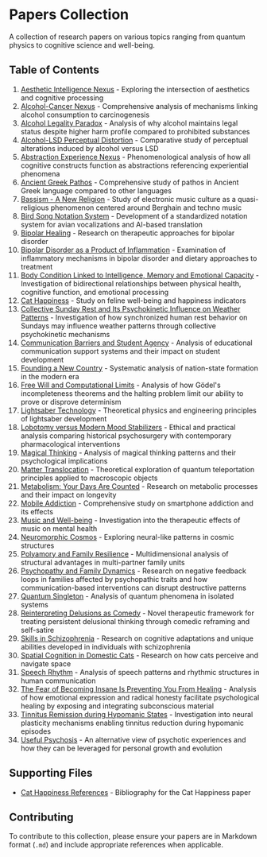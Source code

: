 # Papers Collection

A collection of research papers on various topics ranging from quantum physics to cognitive science and well-being.

## Table of Contents

1. [Aesthetic Intelligence Nexus](aesthetic_intelligence_nexus.md) - Exploring the intersection of aesthetics and cognitive processing
2. [Alcohol-Cancer Nexus](alcohol_cancer_connection.md) - Comprehensive analysis of mechanisms linking alcohol consumption to carcinogenesis
3. [Alcohol Legality Paradox](alcohol_legality_paradox.md) - Analysis of why alcohol maintains legal status despite higher harm profile compared to prohibited substances
4. [Alcohol-LSD Perceptual Distortion](alcohol_lsd_perceptual_distortion.md) - Comparative study of perceptual alterations induced by alcohol versus LSD
5. [Abstraction Experience Nexus](abstraction_experience_nexus.md) - Phenomenological analysis of how all cognitive constructs function as abstractions referencing experiential phenomena
6. [Ancient Greek Pathos](ancient_greek_pathos.md) - Comprehensive study of pathos in Ancient Greek language compared to other languages
7. [Bassism - A New Religion](bassism_new_religion.md) - Study of electronic music culture as a quasi-religious phenomenon centered around Berghain and techno music
8. [Bird Song Notation System](bird_song_notation_system.md) - Development of a standardized notation system for avian vocalizations and AI-based translation
9. [Bipolar Healing](bipolar_healing.md) - Research on therapeutic approaches for bipolar disorder
10. [Bipolar Disorder as a Product of Inflammation](bipolar_inflammation_diet.md) - Examination of inflammatory mechanisms in bipolar disorder and dietary approaches to treatment
11. [Body Condition Linked to Intelligence, Memory and Emotional Capacity](body_condition_intelligence_memory_emotion.md) - Investigation of bidirectional relationships between physical health, cognitive function, and emotional processing
12. [Cat Happiness](cat_happiness.md) - Study on feline well-being and happiness indicators
13. [Collective Sunday Rest and Its Psychokinetic Influence on Weather Patterns](sunday_psychokinetic_weather.md) - Investigation of how synchronized human rest behavior on Sundays may influence weather patterns through collective psychokinetic mechanisms
14. [Communication Barriers and Student Agency](communication_barriers_education.md) - Analysis of educational communication support systems and their impact on student development
15. [Founding a New Country](founding_new_country.md) - Systematic analysis of nation-state formation in the modern era
16. [Free Will and Computational Limits](free_will_computational_limits.md) - Analysis of how Gödel's incompleteness theorems and the halting problem limit our ability to prove or disprove determinism
17. [Lightsaber Technology](lightsaber_technology.md) - Theoretical physics and engineering principles of lightsaber development
18. [Lobotomy versus Modern Mood Stabilizers](lobotomy_vs_mood_stabilizers.md) - Ethical and practical analysis comparing historical psychosurgery with contemporary pharmacological interventions
19. [Magical Thinking](magical_thinking.md) - Analysis of magical thinking patterns and their psychological implications
20. [Matter Translocation](matter_translocation.md) - Theoretical exploration of quantum teleportation principles applied to macroscopic objects
21. [Metabolism: Your Days Are Counted](metabolism-your_days_are_counted.md) - Research on metabolic processes and their impact on longevity
22. [Mobile Addiction](mobile_addiction.md) - Comprehensive study on smartphone addiction and its effects
23. [Music and Well-being](music_well_being.md) - Investigation into the therapeutic effects of music on mental health
24. [Neuromorphic Cosmos](neuromorphic_cosmos.md) - Exploring neural-like patterns in cosmic structures
25. [Polyamory and Family Resilience](polyamory_family_resilience.md) - Multidimensional analysis of structural advantages in multi-partner family units
26. [Psychopathy and Family Dynamics](psychopathy_family_dynamics.md) - Research on negative feedback loops in families affected by psychopathic traits and how communication-based interventions can disrupt destructive patterns
27. [Quantum Singleton](quantum_singleton.md) - Analysis of quantum phenomena in isolated systems
28. [Reinterpreting Delusions as Comedy](reinterpreting_delusions_comedy.md) - Novel therapeutic framework for treating persistent delusional thinking through comedic reframing and self-satire
29. [Skills in Schizophrenia](skills_schizophrenia.md) - Research on cognitive adaptations and unique abilities developed in individuals with schizophrenia
30. [Spatial Cognition in Domestic Cats](spatial_cognition-domestic_cats.md) - Research on how cats perceive and navigate space
31. [Speech Rhythm](speech_rhythm.md) - Analysis of speech patterns and rhythmic structures in human communication
32. [The Fear of Becoming Insane Is Preventing You From Healing](fear_insanity_healing.md) - Analysis of how emotional expression and radical honesty facilitate psychological healing by exposing and integrating subconscious material
33. [Tinnitus Remission during Hypomanic States](tinnitus_remission_in_hypomania.md) - Investigation into neural plasticity mechanisms enabling tinnitus reduction during hypomanic episodes
34. [Useful Psychosis](useful_psychosis.md) - An alternative view of psychotic experiences and how they can be leveraged for personal growth and evolution

## Supporting Files

- [Cat Happiness References](cat_happiness-references.bib) - Bibliography for the Cat Happiness paper

## Contributing

To contribute to this collection, please ensure your papers are in Markdown format (`.md`) and include appropriate references when applicable.
